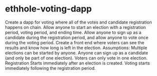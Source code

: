 # ethhole-voting-dapp
Create a dapp for voting where all of the votes and candidate registration happens on chain. 
Allow anyone to start an election with a registration period, voting period, and ending time. 
Allow anyone to sign up as a candidate during the registration period, and allow anyone to 
vote once during the voting period. Create a front end where voters can see the results and 
know how long is left in the election.
Assumptions:
Multiple elections can be started by anyone.
Anyone can sign up as a candidate (and only be part of one election).
Voters can only vote in one election.
Registration Starts immediately after an election is created.
Voting starts immediately following the registration period.